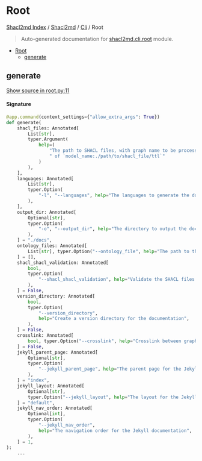 # Root

[Shacl2md Index](../../README.md#shacl2md-index) /
[Shacl2md](../index.md#shacl2md) /
[Cli](./index.md#cli) /
Root

> Auto-generated documentation for [shacl2md.cli.root](../../../shacl2md/cli/root.py) module.

- [Root](#root)
  - [generate](#generate)

## generate

[Show source in root.py:11](../../../shacl2md/cli/root.py#L11)

#### Signature

```python
@app.command(context_settings={"allow_extra_args": True})
def generate(
    shacl_files: Annotated[
        List[str],
        typer.Argument(
            help=(
                "The path to SHACL files, with graph name to be processed, in the form"
                " of `model_name:./path/to/shacl_file/ttl`"
            )
        ),
    ],
    languages: Annotated[
        List[str],
        typer.Option(
            "-l", "--languages", help="The languages to generate the documentation for"
        ),
    ],
    output_dir: Annotated[
        Optional[str],
        typer.Option(
            "-o", "--output_dir", help="The directory to output the documentation to"
        ),
    ] = "./docs",
    ontology_files: Annotated[
        List[str], typer.Option("--ontology_file", help="The path to the ontology files")
    ] = [],
    shacl_shacl_validation: Annotated[
        bool,
        typer.Option(
            "--shacl_shacl_validation", help="Validate the SHACL files with SHACL"
        ),
    ] = False,
    version_directory: Annotated[
        bool,
        typer.Option(
            "--version_directory",
            help="Create a version directory for the documentation",
        ),
    ] = False,
    crosslink: Annotated[
        bool, typer.Option("--crosslink", help="Crosslink between graphs")
    ] = False,
    jekyll_parent_page: Annotated[
        Optional[str],
        typer.Option(
            "--jekyll_parent_page", help="The parent page for the Jekyll documentation"
        ),
    ] = "index",
    jekyll_layout: Annotated[
        Optional[str],
        typer.Option("--jekyll_layout", help="The layout for the Jekyll documentation"),
    ] = "default",
    jekyll_nav_order: Annotated[
        Optional[int],
        typer.Option(
            "--jekyll_nav_order",
            help="The navigation order for the Jekyll documentation",
        ),
    ] = 1,
):
    ...
```